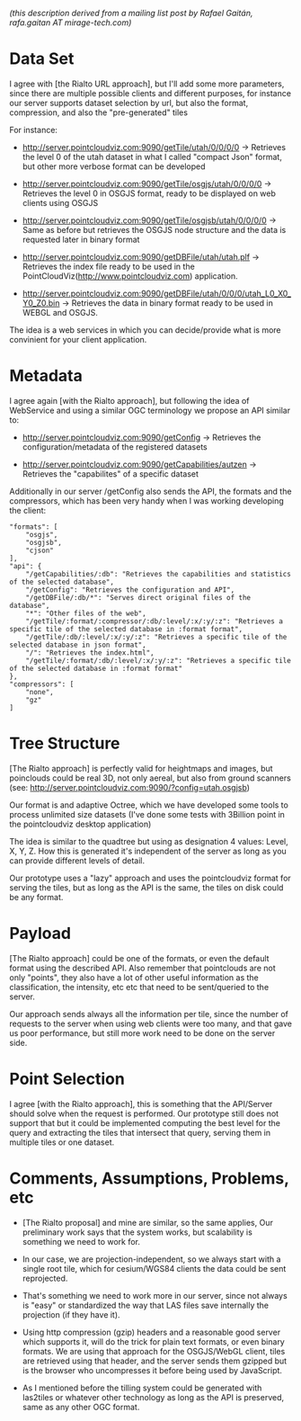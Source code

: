 *(this description derived from a mailing list post by Rafael Gaitán, rafa.gaitan AT mirage-tech.com)*


# Data Set

I agree with [the Rialto URL approach], but I'll add some more parameters, since there are multiple possible clients and different purposes, for instance our server supports dataset selection by url, but also the format, compression, and also the "pre-generated" tiles

For instance:

- http://server.pointcloudviz.com:9090/getTile/utah/0/0/0/0 -> Retrieves the level 0 of the utah dataset in what I called "compact Json" format, but other more verbose format can be developed

- http://server.pointcloudviz.com:9090/getTile/osgjs/utah/0/0/0/0 -> Retrieves the level 0 in OSGJS format, ready to be displayed on web clients using OSGJS

- http://server.pointcloudviz.com:9090/getTile/osgjsb/utah/0/0/0/0 -> Same as before but retrieves the OSGJS node structure and the data is requested later in binary format

- http://server.pointcloudviz.com:9090/getDBFile/utah/utah.plf -> Retrieves the index file ready to be used in the PointCloudViz(http://www.pointcloudviz.com) application.

- http://server.pointcloudviz.com:9090/getDBFile/utah/0/0/0/utah_L0_X0_Y0_Z0.bin -> Retrieves the data in binary format ready to be used in WEBGL and OSGJS.

The idea is a web services in which you can decide/provide what is more convinient for your client application.


# Metadata

I agree again [with the Rialto approach], but following the idea of WebService and using a similar OGC terminology we propose an API similar to:

- http://server.pointcloudviz.com:9090/getConfig -> Retrieves the configuration/metadata of the registered datasets

- http://server.pointcloudviz.com:9090/getCapabilities/autzen -> Retrieves the "capabilites" of a specific dataset

Additionally in our server /getConfig also sends the API, the formats and the compressors, which has been very handy when I was working developing the client:

```
"formats": [
    "osgjs",
    "osgjsb",
    "cjson"
],
"api": {
    "/getCapabilities/:db": "Retrieves the capabilities and statistics of the selected database",
    "/getConfig": "Retrieves the configuration and API",
    "/getDBFile/:db/*": "Serves direct original files of the database",
    "*": "Other files of the web",
    "/getTile/:format/:compressor/:db/:level/:x/:y/:z": "Retrieves a specific tile of the selected database in :format format",
    "/getTile/:db/:level/:x/:y/:z": "Retrieves a specific tile of the selected database in json format",
    "/": "Retrieves the index.html",
    "/getTile/:format/:db/:level/:x/:y/:z": "Retrieves a specific tile of the selected database in :format format"
},
"compressors": [
    "none",
    "gz"
]
```

# Tree Structure

[The Rialto approach] is perfectly valid for heightmaps and images, but poinclouds could be real 3D, not only aereal, but also from ground scanners (see: http://server.pointcloudviz.com:9090/?config=utah.osgjsb)

Our format is and adaptive Octree, which we have developed some tools to process unlimited size datasets (I've done some tests with 3Billion point in the pointcloudviz desktop application)

The idea is similar to the quadtree but using as designation 4 values: Level, X, Y, Z. How this is generated it's independent of the server as long as you can provide different levels of detail.

Our prototype uses a "lazy" approach and uses the pointcloudviz format for serving the tiles, but as long as the API is the same, the tiles on disk could be any format.


# Payload

[The Rialto approach] could be one of the formats, or even the default format using the described API. Also remember that pointclouds are not only "points", they also have a lot of other useful information as the classification, the intensity, etc etc that need to be sent/queried to the server.

Our approach sends always all the information per tile, since the number of requests to the server when using web clients were too many, and that gave us poor performance, but still more work need to be done on the server side.


# Point Selection

I agree [with the Rialto approach], this is something that the API/Server should solve when the request is performed. Our prototype still does not support that but it could be implemented computing the best level for the query and extracting the tiles that intersect that query, serving them in multiple tiles or one dataset.



# Comments, Assumptions, Problems, etc

* [The Rialto proposal] and mine are similar, so the same applies, Our preliminary work says that the system works, but scalability is something we need to work for.

* In our case, we are projection-independent, so we always start with a single root tile, which for cesium/WGS84 clients the data could be sent reprojected.

* That's something we need to work more in our server, since not always is "easy" or standardized the way that LAS files save internally the projection (if they have it).

* Using http compression (gzip) headers and a reasonable good server which supports it, will do the trick for plain text formats, or even binary formats. We are using that approach for the OSGJS/WebGL client, tiles are retrieved using that header, and the server sends them gzipped but is the browser who uncompresses it before being used by JavaScript.

* As I mentioned before the tilling system could be generated with las2tiles or whatever other technology as long as the API is preserved, same as any other OGC format.

